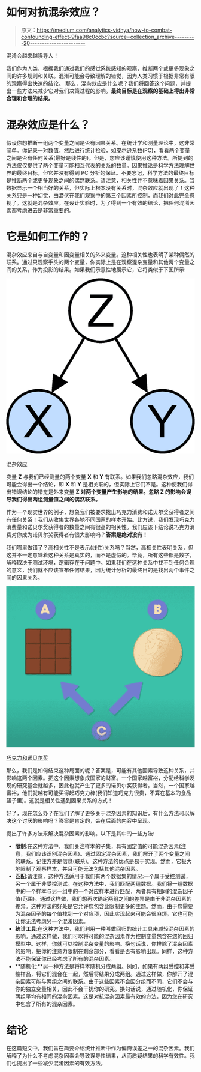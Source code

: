 # 如何对抗混杂效应？

> 原文：<https://medium.com/analytics-vidhya/how-to-combat-confounding-effect-9faa98c0ccbc?source=collection_archive---------20----------------------->

混淆会越来越误导人！

我们作为人类，根据我们通过我们的感觉系统感知的观察，推断两个或更多现象之间的许多规则和关联。混淆可能会导致理解的错觉，因为人类习惯于根据非常有限的观察得出快速的结论。 那么，混杂效应是什么呢？我们将回答这个问题，并提出一些方法来减少它对我们决策过程的影响。**最终目标是在观察的基础上得出非常合理和合理的结果。**

# 混杂效应是什么？

假设你想推断一组两个变量之间是否有因果关系。在统计学和测量理论中，这非常简单。你记录一对数值，然后进行统计检验，如皮尔逊系数(PC)，看看两个变量之间是否有任何关系(最好是线性的)。但是，您应该谨慎使用这种方法。所提到的方法仅仅提供了两个变量可能相互代表的关系的数量。因果推论是科学方法理解世界的最终目标，但它并没有得到 PC 分析的保证。不要忘记，科学方法的最终目标是推断两个或更多现象之间的偶然联系。请注意，相关性并不意味着因果关系。当数据显示一个相当好的关系，但实际上根本没有关系时，混杂效应就出现了！这种关系只是一种幻觉，由潜伏在我们观察中的第三个因素所控制，而我们对此完全忽视了。这就是混杂效应。在设计实验时，为了得到一个有效的结论，把任何混淆因素都考虑进去是非常重要的。

# 它是如何工作的？

混杂效应来自与自变量和因变量相关的外来变量。这种相关性也表明了某种偶然的联系。通过只观察手头的两个变量，你实际上是在观察混杂变量和其他两个变量之间的关系，作为投影的结果。如果我们示意性地展示它，它将类似于下图所示:

![](img/ed66ff856a1042a04fd4632430f1194d.png)

混杂效应

变量 **Z** 与我们已经测量的两个变量 **X** 和 **Y** 有联系。如果我们忽略混杂效应，我们可能会得出一个结论，即 **X** 和 **Y** 是相关联的，但实际上它们不是。这种使我们得出错误结论的错觉是外来变量 **Z 对两个变量产生影响的结果。忽略 Z 的影响会误导我们得出两组测量值之间的偶然联系。**

作为一个现实世界的例子，想象我们被要求找出巧克力消费和诺贝尔奖获得者之间有任何关系！我们从收集世界各地不同国家的样本开始。比方说，我们发现巧克力消费量和诺贝尔奖获得者的数量之间有很高的相关性。我们应该下结论说巧克力消费对你成为诺贝尔奖获得者有很大影响吗？**答案是绝对没有！**

我们哪里做错了？高相关性不是表示(线性)关系吗？当然，高相关性表明关系，但这并不一定意味着这种关系是真实的，而不是虚假的。毕竟，所有这些都是数字，解释取决于测试环境，逻辑存在于问题中。如果我们在这种关系中找不到任何合理的意义，我们就不应该宣布任何结果，因为统计分析的最终目的是找出两个事件之间的因果关系。

![](img/614a03e05999c1c551ba8bb91f498b91.png)

[巧克力和诺贝尔奖](https://www.youtube.com/watch?v=aOX0pIwBCvw)

那么，我们是如何结束这种局面的呢？答案是，可能有其他因素导致这种关系，并影响这两个因素。把这个因素想象成国家的财富。一个国家越富裕，分配给科学发现的研究基金就越多，因此也就产生了更多的诺贝尔奖获得者。当然，一个国家越富裕，他们就越有可能买得起巧克力棒(我们知道巧克力很贵，不算在基本的食品篮子里)。这就是相关性遇到因果关系的方式！

好了，现在怎么办？在我们了解了更多关于混杂因素的知识后，有什么方法可以解决这个讨厌的影响吗？答案是肯定的，会在后面的内容中呈现。

提出了许多方法来解决混杂因素的影响。以下是其中的一些方法:

*   **限制**:在这种方法中，我们关注样本的子集，具有固定值的可能混杂因素(注意，我们应该识别混杂因素)。通过固定混杂因素，我们解开了两个变量之间的联系。记住方差是信息(联系)。这种方法的优点是易于实现。然而，它极大地限制了观察样本，并且可能无法包括其他混杂因素。
*   **匹配**:请注意，这种方法适用于我们有两个数据集的情况:一个属于受控测试，另一个属于非受控测试。在这种方法中，我们匹配两组数据。我们将一组数据中的一个样本与另一组中的一个对应样本进行匹配，两者具有相同的混杂因子值(范围)。通过这样做，我们想再次确定两组之间的差异是由于非混杂因素的差异。这种方法的好处是它允许您包含比限制更多的主题。然而，由于您需要为混杂因子的每个值找到一个对应项，因此实现起来可能会很麻烦。它也可能让你无法考虑另一个混淆因素。
*   **统计工具**:在这种方法中，我们利用一种叫做回归的统计工具来减轻混杂因素的影响。通过这样做，我们可以将可能的混杂因素作为控制变量包含在您的回归模型中。这样，你就可以控制混杂变量的影响。换句话说，你排除了混杂因素的影响，把你的注意力限制在剩余部分，看看是否有影响出现。同样，这种方法不能保证你已经考虑了所有的混杂因素。
*   **随机化:**另一种方法是将样本随机分成两组。例如，如果有两组受控和非受控样品，将它们混合在一起，然后将结果分成两组。通过这样做，你解开了混杂因素可能与两组之间的联系。由于这些因素不会因分组而不同，它们不会与你的独立变量相关，因此不会干扰你的研究。换句话说，通过随机化，你保证两组平均有相同的混杂因素。这是对抗混杂因素最有效的方法，因为您在研究中包含了所有的混杂因素。

# 结论

在这篇短文中，我们旨在简要介绍统计推断中作为偏倚误差之一的混杂因素。我们解释了为什么不考虑混杂因素会导致误导性结果，从而质疑结果的科学有效性。我们也提出了一些减少混淆因素的有效方法。